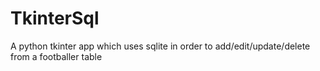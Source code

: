 # TkinterSql
A python tkinter app which uses sqlite in order to add/edit/update/delete from a footballer table
